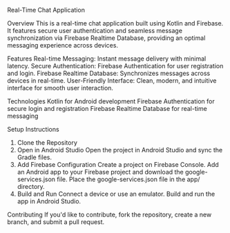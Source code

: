 
Real-Time Chat Application

Overview
This is a real-time chat application built using Kotlin and Firebase. It features secure user authentication and seamless message synchronization via Firebase Realtime Database, providing an optimal messaging experience across devices.

Features
Real-time Messaging: Instant message delivery with minimal latency.
Secure Authentication: Firebase Authentication for user registration and login.
Firebase Realtime Database: Synchronizes messages across devices in real-time.
User-Friendly Interface: Clean, modern, and intuitive interface for smooth user interaction.

Technologies
Kotlin for Android development
Firebase Authentication for secure login and registration
Firebase Realtime Database for real-time messaging


Setup Instructions

1. Clone the Repository
2. Open in Android Studio
	Open the project in Android Studio and sync the Gradle files.
3. Add Firebase Configuration
	Create a project on Firebase Console.
	Add an Android app to your Firebase project and download the google-services.json file.
	Place the google-services.json file in the app/ directory.
4. Build and Run
	Connect a device or use an emulator.
	Build and run the app in Android Studio.

Contributing
	If you'd like to contribute, fork the repository, create a new branch, and submit a pull request.